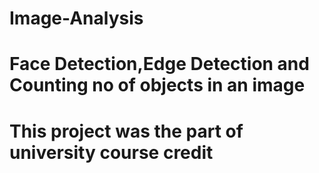 # Image-Analysis
# Face Detection,Edge Detection and Counting no of objects in an image 
# This project was the part of university course credit 
 
